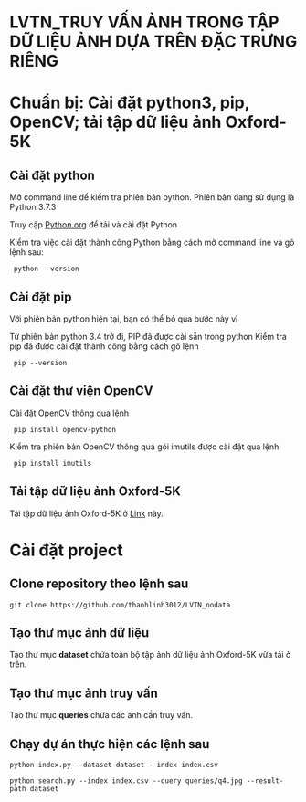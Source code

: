 # LVTN_TRUY VẤN ẢNH TRONG TẬP DỮ LIỆU ẢNH DỰA TRÊN ĐẶC TRƯNG RIÊNG
# Chuẩn bị: Cài đặt python3, pip, OpenCV; tải tập dữ liệu ảnh Oxford-5K
## Cài đặt python

Mở command line để kiểm tra phiên bản python. Phiên bản đang sử dụng là Python 3.7.3  

Truy cập [Python.org](https://www.python.org/downloads/) để tải và cài đặt Python

Kiểm tra việc cài đặt thành công Python bằng cách mở command line và gõ lệnh sau:

 ```
  python --version
 ```
 
 ## Cài đặt pip
 Với phiên bản python hiện tại, bạn có thể bỏ qua bước này vì

Từ phiên bản python 3.4 trở đi, PIP đã được cài sẵn trong python
Kiểm tra pip đã được cài đặt thành công bằng cách gõ lệnh

 ```
  pip --version
 ```
 
 ## Cài đặt thư viện OpenCV
 
Cài đặt OpenCV thông qua lệnh

 ```
  pip install opencv-python
 ```
 
 Kiểm tra phiên bản OpenCV thông qua gói imutils được cài đặt qua lệnh
 
 ```
  pip install imutils
 ```
 ## Tải tập dữ liệu ảnh Oxford-5K
 Tải tập dữ liệu ảnh Oxford-5K ở [Link](https://www.robots.ox.ac.uk/~vgg/data/oxbuildings/) này.
 
 # Cài đặt project
 ## Clone repository theo lệnh sau
  ```
  git clone https://github.com/thanhlinh3012/LVTN_nodata
 ```
## Tạo thư mục ảnh dữ liệu
Tạo thư mục **dataset** chứa toàn bộ tập ảnh dữ liệu ảnh Oxford-5K vừa tải ở trên.

## Tạo thư mục ảnh truy vấn
Tạo thư mục **queries** chứa các ảnh cần truy vấn.

## Chạy dự án thực hiện các lệnh sau

 ```
 python index.py --dataset dataset --index index.csv
 ```
 
  ```
  python search.py --index index.csv --query queries/q4.jpg --result-path dataset
 ```




